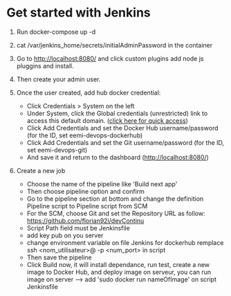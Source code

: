 # Get started with Jenkins

1. Run docker-compose up -d

2. cat /var/jenkins_home/secrets/initialAdminPassword in the container

3. Go to [http://localhost:8080/](http://localhost:8080/) and click custom plugins add node js pluggins and install.

4. Then create your admin user.

5. Once the user created, add hub docker credential:
   - Click Credentials > System on the left
   - Under System, click the Global credentials (unrestricted) link to access this default domain. ([click here for quick access](http://localhost:8080/credentials/store/system/domain/_))
   - Click Add Credentials and set the Docker Hub username/password (for the ID, set eemi-devops-dockerhub)
   - Click Add Credentials and set the Git username/password (for the ID, set eemi-devops-git)
   - And save it and return to the dashboard ([http://localhost:8080/](http://localhost:8080/))
   
6. Create a new job   
   - Choose the name of the pipeline like 'Build next app'
   - Then choose pipeline option and confirm
   - Go to the pipeline section at bottom and change the definition Pipeline script to Pipeline script from SCM
   - For the SCM, choose Git and set the Repository URL as follow: https://github.com/florian92i/devContinu
   - Script Path field must be Jenkinsfile
   - add key pub on you server
   - change  environment variable on file Jenkins for dockerhub remplace ssh <nom_utilisateur>@<ipaddress> -p <num_port> in script
   - Then save the pipeline
   - Click Build now, it will install dependance, run test, create a new image to Docker Hub, and deploy image on serveur, you can run image on server --> add 'sudo docker run nameOfImage' on script Jenkinsfile




